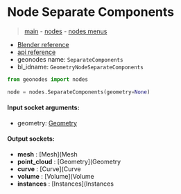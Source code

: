 # Node Separate Components

> [main](../structure.md) - [nodes](nodes.md) - [nodes menus](nodes_menus.md)

- [Blender reference](https://docs.blender.org/manual/en/latest/modeling/geometry_nodes/geometry/separate_components.html)
- [api reference](https://docs.blender.org/api/current/bpy.types.GeometryNodeSeparateComponents.html)
- geonodes name: `SeparateComponents`
- bl_idname: `GeometryNodeSeparateComponents`

```python
from geonodes import nodes

node = nodes.SeparateComponents(geometry=None)
```

#### Input socket arguments:

- geometry: [Geometry](Geometry.md)

#### Output sockets:

- **mesh** : [Mesh](Mesh
- **point_cloud** : [Geometry](Geometry
- **curve** : [Curve](Curve
- **volume** : [Volume](Volume
- **instances** : [Instances](Instances


